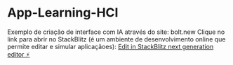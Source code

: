# App-Learning-HCI
Exemplo de criação de interface com IA através do site: bolt.new 
Clique no link para abrir no StackBlitz (é um ambiente de desenvolvimento online que permite editar e simular aplicaçãoes):
[Edit in StackBlitz next generation editor ⚡️](https://stackblitz.com/~/github.com/victoremmoreira/App-Learning-HCI)
